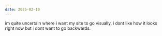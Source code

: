 ```yaml
---
date: 2025-02-10
---
```


im quite uncertain where i want my site to go visually. i dont like how it looks right now but i dont want to go backwards.

